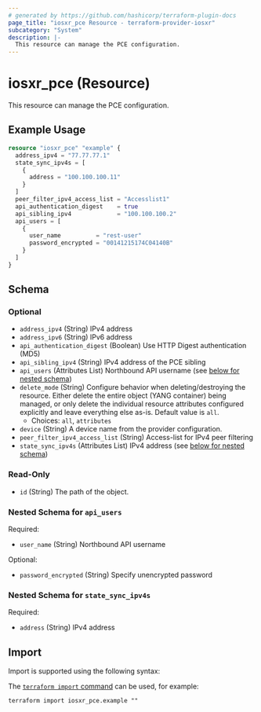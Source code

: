 ```yaml
---
# generated by https://github.com/hashicorp/terraform-plugin-docs
page_title: "iosxr_pce Resource - terraform-provider-iosxr"
subcategory: "System"
description: |-
  This resource can manage the PCE configuration.
---
```


# iosxr_pce (Resource)

This resource can manage the PCE configuration.

## Example Usage

```terraform
resource "iosxr_pce" "example" {
  address_ipv4 = "77.77.77.1"
  state_sync_ipv4s = [
    {
      address = "100.100.100.11"
    }
  ]
  peer_filter_ipv4_access_list = "Accesslist1"
  api_authentication_digest    = true
  api_sibling_ipv4             = "100.100.100.2"
  api_users = [
    {
      user_name          = "rest-user"
      password_encrypted = "00141215174C04140B"
    }
  ]
}
```

<!-- schema generated by tfplugindocs -->
## Schema

### Optional

- `address_ipv4` (String) IPv4 address
- `address_ipv6` (String) IPv6 address
- `api_authentication_digest` (Boolean) Use HTTP Digest authentication (MD5)
- `api_sibling_ipv4` (String) IPv4 address of the PCE sibling
- `api_users` (Attributes List) Northbound API username (see [below for nested schema](#nestedatt--api_users))
- `delete_mode` (String) Configure behavior when deleting/destroying the resource. Either delete the entire object (YANG container) being managed, or only delete the individual resource attributes configured explicitly and leave everything else as-is. Default value is `all`.
  - Choices: `all`, `attributes`
- `device` (String) A device name from the provider configuration.
- `peer_filter_ipv4_access_list` (String) Access-list for IPv4 peer filtering
- `state_sync_ipv4s` (Attributes List) IPv4 address (see [below for nested schema](#nestedatt--state_sync_ipv4s))

### Read-Only

- `id` (String) The path of the object.

<a id="nestedatt--api_users"></a>
### Nested Schema for `api_users`

Required:

- `user_name` (String) Northbound API username

Optional:

- `password_encrypted` (String) Specify unencrypted password


<a id="nestedatt--state_sync_ipv4s"></a>
### Nested Schema for `state_sync_ipv4s`

Required:

- `address` (String) IPv4 address

## Import

Import is supported using the following syntax:

The [`terraform import` command](https://developer.hashicorp.com/terraform/cli/commands/import) can be used, for example:

```shell
terraform import iosxr_pce.example ""
```
